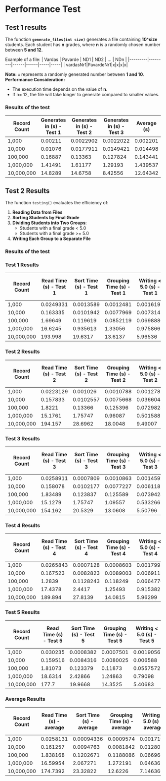 
# Performance Test

## Test  1 results

The function **`generate_files(int size)`** generates a file containing **10^size** students. Each student has **n** grades, where **n** is a randomly chosen number between **5 and 12**.

Example of a file:
| Vardas  | Pavarde  | ND1  | ND2  | ... | NDn |
|---------|---------|------|------|-----|-----|
| vardasNr1|PavardeNr1|x|x|x|x|

**Note:** `x` represents a randomly generated number between **1 and 10**.
**Performance Consideration:**
 - The execution time depends on the value of **n**. 
 - If n= 12, the file will take longer to generate compared to smaller values.



### **Results of the test**
| Record Count  | Generates in (s) - Test 1 | Generates in (s) - Test 2  | Generates in (s) - Test 3  | Average (s) |
|--------------|----------------------------|----------------------------|----------------------------|-------------|
| 1,000        | 0.00211                     | 0.0022902                   | 0.0022022                   | 0.002201    |
| 10,000       | 0.01076                     | 0.0177911                   | 0.0149421                   | 0.014498    |
| 100,000      | 0.16887                     | 0.13363                     | 0.127824                    | 0.143441    |
| 1,000,000    | 1.41491                     | 1.61177                     | 1.29193                     | 1.439537    |
| 10,000,000   | 14.8289                     | 14.6758                     | 8.42556                     | 12.64342    |

   
## **Test 2 Results**

The function `testing()` evaluates the efficiency of:

1.  **Reading Data from Files**
2.  **Sorting Students by Final Grade**
3.  **Dividing Students into Two Groups**:
    -   Students with a final grade < 5.0
    -   Students with a final grade >= 5.0
4.  **Writing Each Group to a Separate File**

### **Results of the test**

### Test 1 Results
| Record Count  | Read Time (s) - Test 1 | Sort Time (s) - Test 1 | Grouping Time (s) - Test 1 | Writing < 5.0 (s) - Test 1 | Writing >= 5.0 (s) - Test 1 | Total Execution Time (s) - Test 1 |
|--------------|-----------------------|-----------------------|--------------------------|--------------------------|--------------------------|--------------------------------|
| 1,000       | 0.0249331              | 0.0013589             | 0.0012481                | 0.0016192                | 0.0518542                | 0.0761553                      |
| 10,000      | 0.163335               | 0.0101942             | 0.0077969                | 0.007314                 | 0.0099015                | 0.202051                       |
| 100,000     | 1.69649                | 0.119619              | 0.0852119                | 0.0698886                | 0.0258399                | 2.02257                        |
| 1,000,000   | 16.6245                | 0.935613              | 1.33056                  | 0.975866                 | 1.45879                  | 22.4017                        |
| 10,000,000  | 193.998                | 19.6317               | 13.6137                  | 5.96536                  | 9.34995                  | 242.562                        |


### Test 2 Results
| Record Count  | Read Time (s) - Test 2 | Sort Time (s) - Test 2 | Grouping Time (s) - Test 2 | Writing < 5.0 (s) - Test 2 | Writing >= 5.0 (s) - Test 2 | Total Execution Time (s) - Test 2 |
|--------------|-----------------------|-----------------------|--------------------------|--------------------------|--------------------------|--------------------------------|
| 1,000       | 0.0223129              | 0.001026              | 0.0010788                | 0.0012782                | 0.0310523                | 0.0573123                      |
| 10,000      | 0.157833               | 0.0102557             | 0.0075668                | 0.0366048                | 0.0171281                | 0.232215                       |
| 100,000     | 1.8221                 | 0.13366               | 0.125396                 | 0.0729823                | 0.0195073                | 2.27305                        |
| 1,000,000   | 15.1761                | 1.75747               | 0.96087                  | 0.501588                 | 0.724059                 | 19.0704                        |
| 10,000,000  | 194.157                | 28.6962               | 18.0048                  | 9.49007                  | 14.1037                  | 228.239                        |

### Test 3 Results
| Record Count  | Read Time (s) - Test 3 | Sort Time (s) - Test 3 | Grouping Time (s) - Test 3 | Writing < 5.0 (s) - Test 3 | Writing >= 5.0 (s) - Test 3 | Total Execution Time (s) - Test 3 |
|--------------|-----------------------|-----------------------|--------------------------|--------------------------|--------------------------|--------------------------------|
| 1,000       | 0.0258911              | 0.0007809             | 0.0010863                | 0.0014599                | 0.0321565                | 0.0613747                      |
| 10,000      | 0.158078               | 0.0102177             | 0.0077227                | 0.0061185                | 0.0096825                | 0.195748                       |
| 100,000     | 1.83489                | 0.123837              | 0.125589                 | 0.0739424                | 0.0270543                | 2.27035                        |
| 1,000,000   | 15.1279                | 1.75747               | 1.09557                  | 0.533266                 | 0.751244                 | 19.2698                        |
| 10,000,000  | 154.162                | 20.5329               | 13.0608                  | 5.50796                  | 8.0777                   | 201.355                        |

### Test 4 Results
| Record Count  | Read Time (s) - Test 4 | Sort Time (s) - Test 4 | Grouping Time (s) - Test 4 | Writing < 5.0 (s) - Test 4 | Writing >= 5.0 (s) - Test 4 | Total Execution Time (s) - Test 4 |
|--------------|-----------------------|-----------------------|--------------------------|--------------------------|--------------------------|--------------------------------|
| 1,000       | 0.0265843              | 0.0007128             | 0.0008603                | 0.0017993                | 0.0332974                | 0.0632541                      |
| 10,000      | 0.167523               | 0.0082823             | 0.0089003                | 0.0069113                | 0.0127863                | 0.207163                       |
| 100,000     | 1.2839                 | 0.1128243             | 0.118249                 | 0.0664776                | 0.0390643                | 1.682585                       |
| 1,000,000   | 17.4378                | 2.4417                | 1.25493                  | 0.915382                 | 1.4986                   | 23.5527                        |
| 10,000,000  | 189.894                | 27.8139               | 14.0815                  | 5.96299                  | 8.5608                   | 246.316                        |

### Test 5 Results
| Record Count  | Read Time (s) - Test 5 | Sort Time (s) - Test 5 | Grouping Time (s) - Test 5 | Writing < 5.0 (s) - Test 5 | Writing >= 5.0 (s) - Test 5 | Total Execution Time (s) - Test 5 |
|--------------|-----------------------|-----------------------|--------------------------|--------------------------|--------------------------|--------------------------------|
| 1,000       | 0.030235               | 0.0008382             | 0.0007501                | 0.0019056                | 0.002139                 | 0.037091                       |
| 10,000      | 0.159516               | 0.0084316             | 0.0080025                | 0.006588                 | 0.0090047                | 0.194154                       |
| 100,000     | 1.81073                | 0.123379              | 0.11873                  | 0.0557572                | 0.0824161                | 2.19489                        |
| 1,000,000   | 18.6314                | 2.42866               | 1.24863                  | 0.79098                  | 1.30551                  | 24.4082                        |
| 10,000,000  | 177.7                  | 19.9668               | 14.3525                  | 5.40683                  | 7.96782                  | 225.396                        |

### Average Results
| Record Count  | Read Time (s) - average | Sort Time (s) - average | Grouping Time (s) - average | Writing < 5.0 (s) - average | Writing >= 5.0 (s) - average | Total Execution Time (s) - average |
|--------------|------------------------|------------------------|---------------------------|---------------------------|---------------------------|----------------------------------|
| 1,000       | 0.0258131               | 0.00094336             | 0.0009574                 | 0.0017194                 | 0.0420232                 | 0.0714569                        |
| 10,000      | 0.161257                | 0.0094763              | 0.0081842                 | 0.0128073                 | 0.0119942                 | 0.2062628                        |
| 100,000     | 1.838168                | 0.1202671              | 0.1188086                 | 0.0669642                 | 0.0619512                 | 2.23698                         |
| 1,000,000   | 16.59954                | 2.067271               | 1.272191                  | 0.646362                  | 1.147656                  | 22.73304                        |
| 10,000,000  | 174.7392                | 23.32822               | 12.6226                   | 7.146366                  | 10.61168                  | 228.7784                        |
